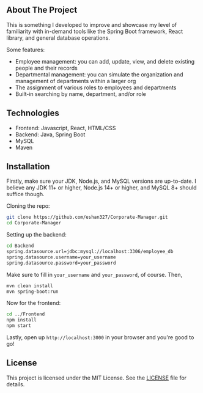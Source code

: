 ## About The Project

This is something I developed to improve and showcase my level of familiarity with in-demand tools like the Spring Boot framework, React library, and general database operations.

Some features:
- Employee management: you can add, update, view, and delete existing people and their records
- Departmental management: you can simulate the organization and management of departments within a larger org
- The assignment of various roles to employees and departments
- Built-in searching by name, department, and/or role

## Technologies
- Frontend: Javascript, React, HTML/CSS
- Backend: Java, Spring Boot
- MySQL
- Maven

## Installation
Firstly, make sure your JDK, Node.js, and MySQL versions are up-to-date. I believe any JDK 11+ or higher, Node.js 14+ or higher, and MySQL 8+ should suffice though.

Cloning the repo:
   ```sh
  git clone https://github.com/eshan327/Corporate-Manager.git
  cd Corporate-Manager
   ```
Setting up the backend:
   ```sh
  cd Backend
spring.datasource.url=jdbc:mysql://localhost:3306/employee_db
spring.datasource.username=your_username
spring.datasource.password=your_password
   ```
Make sure to fill in `your_username` and `your_password`, of course. Then,
   ```sh
mvn clean install
mvn spring-boot:run
   ```
Now for the frontend:
   ```sh
cd ../Frontend
npm install
npm start
   ```
Lastly, open up `http://localhost:3000` in your browser and you're good to go!

## License
This project is licensed under the MIT License. See the [LICENSE](https://github.com/eshan327/Corporate-Manager/blob/main/LICENSE) file for details.
